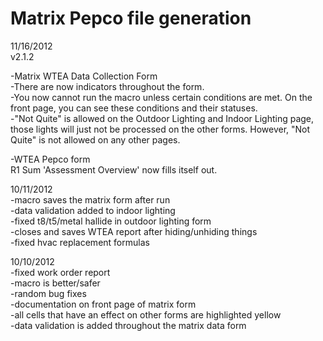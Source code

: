 Matrix Pepco file generation
=============

11/16/2012  
v2.1.2  

-Matrix WTEA Data Collection Form  
-There are now indicators throughout the form.   
-You now cannot run the macro unless certain conditions are met. On the front page, you can see these conditions and their statuses.   
-"Not Quite" is allowed on the Outdoor Lighting and Indoor Lighting page, those lights will just not be processed on the other forms. However, "Not Quite" is not allowed on any other pages.  

-WTEA Pepco form  
	R1 Sum 'Assessment Overview' now fills itself out.  

10/11/2012  
-macro saves the matrix form after run  
-data validation added to indoor lighting  
-fixed t8/t5/metal hallide in outdoor lighting form  
-closes and saves WTEA report after hiding/unhiding things  
-fixed hvac replacement formulas  
  
10/10/2012  
-fixed work order report  
-macro is better/safer  
-random bug fixes  
-documentation on front page of matrix form  
-all cells that have an effect on other forms are highlighted yellow  
-data validation is added throughout the matrix data form  